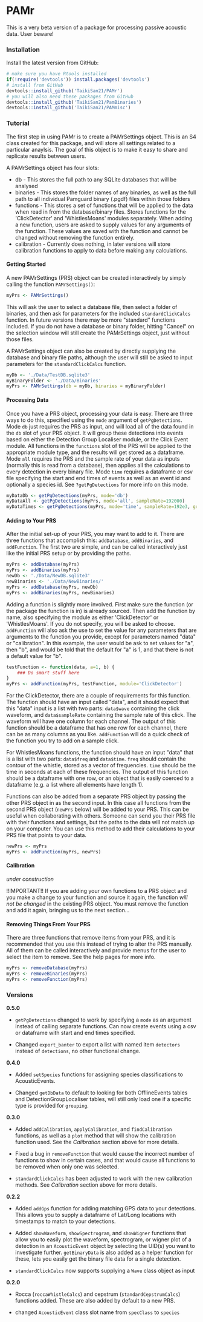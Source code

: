 # PAMr

This is a very beta version of a package for processing passive acoustic data.
User beware!

### Installation

Install the latest version from GitHub:

```r
# make sure you have Rtools installed
if(!require('devtools')) install.packages('devtools')
# install from GitHub
devtools::install_github('TaikiSan21/PAMr')
# you will also need these packages from GitHub
devtools::install_github('TaikiSan21/PamBinaries')
devtools::install_github('TaikiSan21/PAMmisc')

```

### Tutorial

The first step in using PAMr is to create a PAMrSettings object. This is an
S4 class created for this package, and will store all settings related to a
particular anaylsis. The goal of this object is to make it easy to share and
replicate results between users. 

A PAMrSettings object has four slots:

* db - This stores the full path to any SQLite databases that will be analysed
* binaries - This stores the folder names of any binaries, as well as the full
path to all individual Pamguard binary (.pgdf) files within those folders
* functions - This stores a set of functions that will be applied to the data 
when read in from the database/binary files. Stores functions for the 
'ClickDetector' and 'WhistlesMoans' modules separately. When adding a new 
function, users are asked to supply values for any arguments of the function.
These values are saved with the function and cannot be changed without removing
the function entirely. 
* calibration - Currently does nothing, in later versions will store calibration
functions to apply to data before making any calculations.

#### Getting Started 

A new PAMrSettings (PRS) object can be created interactively by simply calling the
function `PAMrSettings()`:

```r
myPrs <- PAMrSettings()
```

This will ask the user to select a database file, then select a folder of binaries,
and then ask for parameters for the included `standardClickCalcs` function. In
future versions there may be more "standard" functions included. If you do not
have a database or binary folder, hitting "Cancel" on the selection window will
still create the PAMrSettings object, just without those files.

A PAMrSettings object can also be created by directly supplying the database and binary
file paths, although the user will still be asked to input parameters for the 
`standardClickCalcs` function.

```r
myDb <- './Data/TestDB.sqlite3'
myBinaryFolder <- './Data/Binaries'
myPrs <- PAMrSettings(db = myDb, binaries = myBinaryFolder)
```

#### Processing Data

Once you have a PRS object, processing your data is easy. There are three ways
to do this, specified using the `mode` argument of `getPgDetections`. Mode `db`
just requires the PRS as input, and will load all of the data found
in the `db` slot of your PRS object. It will group these detections into events
based on either the Detection Group Localiser module, or the Click Event module.
All functions in the `functions` slot of the PRS will be applied to the appropriate
module type, and the results will get stored as a dataframe. Mode `all`
requires the PRS and the sample rate of your data as inputs (normally this is read
from a database), then applies all the calculations to every detection in every binary
file. Mode `time` requires a dataframe or csv file specifying the start and end times
of events as well as an event id and optionally a species id. See `?getPgDetections` for
more info on this mode.

```r
myDataDb <- getPgDetections(myPrs, mode='db')
myDataAll <- getPgDetections(myPrs, mode='all', sampleRate=192000)
myDataTimes <- getPgDetections(myPrs, mode='time', sampleRate=192e3, grouping='myEvents.csv')
```

#### Adding to Your PRS

After the initial set-up of your PRS, you may want to add to it. There are 
three functions that accomplish this: `addDatabase`, `addBinaries`, and
`addFunction`. The first two are simple, and can be called interactively
just like the initial PRS setup or by providing the paths.

```r
myPrs <- addDatabase(myPrs)
myPrs <- addBinaries(myPrs)
newDb <- './Data/NewDB.sqlite3'
newBinaries <- './Data/NewBinaries/'
myPrs <- addDatabase(myPrs, newDb)
myPrs <- addBinaries(myPrs, newBinaries)
```

Adding a function is slightly more involved. First make sure the function (or
the package the function is in) is already sourced. Then add the function by
name, also specifying the module as either 'ClickDetector' or 'WhistlesMoans'.
If you do not specify, you will be asked to choose. `addFunction` will also
ask the use to set the value for any parameters that are arguments to the
function you provide, except for parameters named "data" or "calibration".
In this example, the user would be ask to set values for "a", then "b", and
would be told that the default for "a" is 1, and that there is not a default
value for "b".

```r
testFunction <- function(data, a=1, b) {
    ### Do smart stuff here
}
myPrs <- addFunction(myPrs, testFunction, module='ClickDetector')    
```

For the ClickDetector, there are a couple of requirements for this function. 
The function should have an input called "data", and it should expect that 
this "data" input is a list with two parts: `data$wave` containing the click 
waveform, and `data$sampleRate` containing the sample rate of this click. The
waveform will have one column for each channel. The output of this function
should be a dataframe that has one row for each channel, there can be as many 
columns as you like. `addFunction` will do a quick check of the function you
try to add on a sample click.

For WhistlesMoans functions, the function should have an input "data" that is
a list with two parts: `data$freq` and `data$time`. `freq` should contain the
contour of the whistle, stored as a vector of frequencies. `time` should be
the time in seconds at each of these frequencies. The output of this function
should be a dataframe with one row, or an object that is easily coerced to a
dataframe (e.g. a list where all elements have length 1). 

Functions can also be added from a separate PRS object by passing the other
PRS object in as the second input. In this case all functions from the second
PRS object (`newPrs` below) will be added to your PRS. This can be useful when
collaborating with others. Someone can send you their PRS file with their functions
and settings, but the paths to the data will not match up on your computer. You
can use this method to add their calculations to your PRS file that points to your
data.

```r
newPrs <- myPrs
myPrs <- addFunction(myPrs, newPrs)
```

#### Calibration

*under construction*

!!IMPORTANT!! If you are adding your own functions to a PRS object and you make
a change to your function and source it again, the function *will not be changed*
in the existing PRS object. You must remove the function and add it again, bringing
us to the next section...

#### Removing Things From Your PRS

There are three functions that remove items from your PRS, and it is recommended
that you use this instead of trying to alter the PRS manually. All of them can
be called interactively and provide menus for the user to select the item to 
remove. See the help pages for more info.

```r
myPrs <- removeDatabase(myPrs)
myPrs <- removeBinaries(myPrs)
myPrs <- removeFunction(myPrs)
```

### Versions

**0.5.0**

* `getPgDetections` changed to work by specifying a `mode` as an argument instead of
calling separate functions. Can now create events using a csv or dataframe with 
start and end times specified.

* Changed `export_banter` to export a list with named item `detectors` instead of 
`detections`, no other functional change.

**0.4.0**

* Added `setSpecies` functions for assigning species classifications to 
AcousticEvents.

* Changed `getDbData` to default to looking for both OfflineEvents tables 
and DetectionGroupLocaliser tables, will still only load one if a specific
type is provided for `grouping`.

**0.3.0**

* Added `addCalibration`, `applyCalibration`, and `findCalibration` functions,
as well as a `plot` method that will show the calibration function used. See
the  *Calibration* section above for more details.

* Fixed a bug in `removeFunction` that would cause the incorrect number of
functions to show in certain cases, and that would cause all functions to
be removed when only one was selected.

* `standardClickCalcs` has been adjusted to work with the new calibration
methods. See *Calibration* section above for more details.

**0.2.2** 

* Added `addGps` function for adding matching GPS data to your detections. This 
allows you to supply a dataframe of Lat/Long locations with timestamps to 
match to your detections.

* Added `showWaveform`, `showSpectrogram`, and `showWigner` functions that
allow you to easily plot the waveform, spectrogram, or wigner plot of a detection
in an `AcousticEvent` object by selecting the UID(s) you want to investigate further.
`getBinaryData` is also added as a helper function for these, lets you easily
get the binary file data for a single detection.

* `standardClickCalcs` now supports supplying a `Wave` class object as input

**0.2.0** 

* Rocca (`roccaWhistleCalcs`) and cepstrum (`standardCepstrumCalcs`) 
functions added. These are also added by default to a new PRS.

* changed `AcousticEvent` class slot name from `specClass` to `species`

